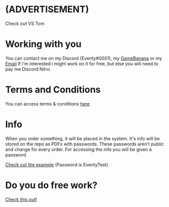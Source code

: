 # (ADVERTISEMENT)
Check out VS Tom

# Working with you

You can contact me on my Discord (Eventy#0001), my [GameBanana](https://gamebanana.com/members/2046741) or my [Email](mailto:eventycodes@gmail.com)
If i'm interested i might work on it for free, but else you will need to pay me Discord Nitro.



# Terms and Conditions

You can access terms & conditions [here](./commission/terms.pdf)

# Info
When you order something, it will be placed in the system. It's info will be stored on the repo as PDFs with passwords. These passwords aren't public and change for every order. For accessing the info you will be given a password.

[Check out the example](./commission/orders/0.pdf) (Password is EventyTest)

# Do you do free work?

[Check this out!](./commission/free-work/free-stuff.mp4)